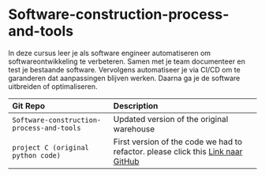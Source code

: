 # Software-construction-process-and-tools
In deze cursus leer je als software engineer automatiseren om softwareontwikkeling te verbeteren. Samen met je team documenteer en test je bestaande software. Vervolgens automatiseer je via CI/CD om te garanderen dat aanpassingen blijven werken. Daarna ga je de software uitbreiden of optimaliseren.


| Git Repo| Description                |
| :-------- |  :------------------------- |
| `Software-construction-process-and-tools` | Updated version of the original warehouse |
| `project C (original python code)` | First version of the code we had to refactor. please click this [Link naar GitHub](https://github.com/Revin400/Project_C_Warehousing_01)



